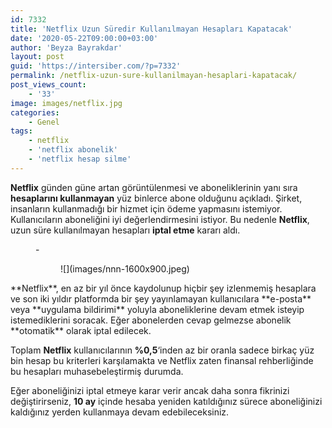 ```yaml
---
id: 7332
title: 'Netflix Uzun Süredir Kullanılmayan Hesapları Kapatacak'
date: '2020-05-22T09:00:00+03:00'
author: 'Beyza Bayrakdar'
layout: post
guid: 'https://intersiber.com/?p=7332'
permalink: /netflix-uzun-sure-kullanilmayan-hesaplari-kapatacak/
post_views_count:
    - '33'
image: images/netflix.jpg
categories:
    - Genel
tags:
    - netflix
    - 'netflix abonelik'
    - 'netflix hesap silme'
---
```


**Netflix** günden güne artan görüntülenmesi ve aboneliklerinin yanı sıra **hesaplarını kullanmayan** yüz binlerce abone olduğunu açıkladı. Şirket, insanların kullanmadığı bir hizmet için ödeme yapmasını istemiyor. Kullanıcıların aboneliğini iyi değerlendirmesini istiyor. Bu nedenle **Netflix**, uzun süre kullanılmayan hesapları **iptal etme** kararı aldı.

<figure class="wp-block-gallery columns-1 is-cropped">- <figure>![](images/nnn-1600x900.jpeg)</figure>

</figure>**Netflix**, en az bir yıl önce kaydolunup hiçbir şey izlenmemiş hesaplara ve son iki yıldır platformda bir şey yayınlamayan kullanıcılara **e-posta** veya **uygulama bildirimi** yoluyla aboneliklerine devam etmek isteyip istemediklerini soracak. Eğer abonelerden cevap gelmezse abonelik **otomatik** olarak iptal edilecek.

Toplam **Netflix** kullanıcılarının **%0,5**‘inden az bir oranla sadece birkaç yüz bin hesap bu kriterleri karşılamakta ve Netflix zaten finansal rehberliğinde bu hesapları muhasebeleştirmiş durumda.

Eğer aboneliğinizi iptal etmeye karar verir ancak daha sonra fikrinizi değiştirirseniz, **10 ay** içinde hesaba yeniden katıldığınız sürece aboneliğinizi kaldığınız yerden kullanmaya devam edebileceksiniz.